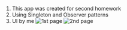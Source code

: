 1. This app was created for second homework
2. Using Singleton and Observer patterns
3. UI by me
![1st page](C:\Users\egor3\OneDrive\Desktop\Screenshot_1670936008.png)
![2nd page](C:\Users\egor3\OneDrive\Desktop\Screenshot_1670936022.png)
